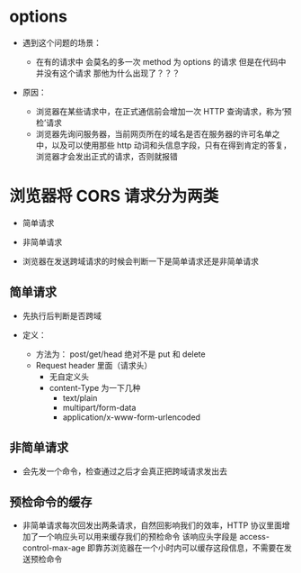 # options

- 遇到这个问题的场景：

  - 在有的请求中 会莫名的多一次 method 为 options 的请求 但是在代码中并没有这个请求 那他为什么出现了？？？

- 原因：
  - 浏览器在某些请求中，在正式通信前会增加一次 HTTP 查询请求，称为‘预检’请求
  - 浏览器先询问服务器，当前网页所在的域名是否在服务器的许可名单之中，以及可以使用那些 http 动词和头信息字段，只有在得到肯定的答复，浏览器才会发出正式的请求，否则就报错

# 浏览器将 CORS 请求分为两类

- 简单请求

- 非简单请求

- 浏览器在发送跨域请求的时候会判断一下是简单请求还是非简单请求

## 简单请求

- 先执行后判断是否跨域

- 定义：
  - 方法为： post/get/head 绝对不是 put 和 delete
  - Request header 里面（请求头）
    - 无自定义头
    - content-Type 为一下几种
      - text/plain
      - multipart/form-data
      - application/x-www-form-urlencoded

## 非简单请求

- 会先发一个命令，检查通过之后才会真正把跨域请求发出去

## 预检命令的缓存

- 非简单请求每次回发出两条请求，自然回影响我们的效率，HTTP 协议里面增加了一个响应头可以用来缓存我们的预检命令
  该响应头字段是 access-control-max-age 即靠苏浏览器在一个小时内可以缓存这段信息，不需要在发送预检命令
